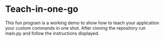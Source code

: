 # Teach-in-one-go
This fun program is a working demo to show how to teach your application your custom commands in one shot.
After cloning the repository run main.py and follow the instructions displayed.
